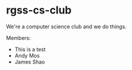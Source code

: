 # rgss-cs-club
We're a computer science club and we do things.

Members:
- This is a test
- Andy Mos
- James Shao
